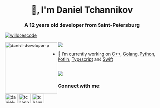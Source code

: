 <h1 align="center">👋, I'm Daniel Tchannikov</h1>
<h3 align="center">A 12 years old developer from Saint-Petersburg</h3>

<p align="left"> <a href="https://github.com/ryo-ma/github-profile-trophy"><img src="https://github-profile-trophy.vercel.app/?username=daniel-developer-p&theme=onedark&margin-w=15&margin-h=15&column=7" alt="willdoescode" /></a> </p>

<div>
<img height="170" align="left" src="https://github-readme-stats.vercel.app/api?username=daniel-developer-p&count_private=true&include_all_commits=true&theme=onedark" alt="daniel-developer-p" />
<img src="https://github-readme-stats.vercel.app/api/top-langs/?username=daniel-developer-p&layout=compact&theme=dark&langs_count=15" />
</div>

- 🔭 I’m currently working on [C++](https://ru.wikipedia.org/wiki/C%2B%2B), [Golang](https://golang.org), [Python](https://www.python.org), [Kotlin](http://kotlinlang.org), [Typescript](http://typescriptlang.org) and [Swift](https://swift.org/about/)

<br/>

<img src="https://activity-graph.herokuapp.com/graph?username=Daniel-Developer-p&bg_color=1F222E&color=F8D866&line=F85D7F&point=FFFFFF&hide_border=false" /> 
<!--     https://cdn.jsdelivr.net/npm/simple-icons@3.0.1/icons/codeforces.svg -->

<h3 align="left">Connect with me: </h3>
<p align="left">
<a href="https://stackoverflow.com/users/14818895/daniel-developer" target="blank"><img align="center" src="https://cdn.jsdelivr.net/npm/simple-icons@3.0.1/icons/stackoverflow.svg" alt="daniel-developer" height="30" width="40" /></a>
<a href="https://instagram.com/tchannikovdaniel" target="blank"><img align="center" src="https://cdn.jsdelivr.net/npm/simple-icons@3.0.1/icons/instagram.svg" alt="tchannikovdaniel" height="30" width="40" /></a>
<a href="https://t.me/TDN08" target="blank"><img align="center" src="https://cdn.jsdelivr.net/npm/simple-icons@3.0.1/icons/telegram.svg" alt="tchannikovdaniel" height="30" width="40" /></a>
</p>
